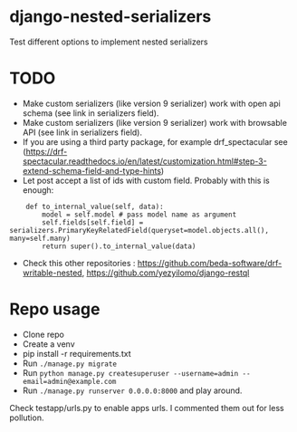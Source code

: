 # django-nested-serializers

Test different options to implement nested serializers

# TODO

* Make custom serializers (like version 9 serializer) work with open api schema (see link in serializers field). 
* Make custom serializers (like version 9 serializer) work with browsable API (see link in serializers field). 
* If you are using a third party package, for example drf_spectacular see (https://drf-spectacular.readthedocs.io/en/latest/customization.html#step-3-extend-schema-field-and-type-hints)
* Let post accept a list of ids with custom field. Probably with this is enough:
```
    def to_internal_value(self, data):
        model = self.model # pass model name as argument
        self.fields[self.field] = serializers.PrimaryKeyRelatedField(queryset=model.objects.all(), many=self.many)
        return super().to_internal_value(data)
```
* Check this other repositories : https://github.com/beda-software/drf-writable-nested, https://github.com/yezyilomo/django-restql

# Repo usage

* Clone repo
* Create a venv
* pip install -r requirements.txt
* Run `./manage.py migrate`
* Run `python manage.py createsuperuser --username=admin --email=admin@example.com`
* Run `./manage.py runserver 0.0.0.0:8000` and play around.

Check testapp/urls.py to enable apps urls. I commented them out for less pollution.